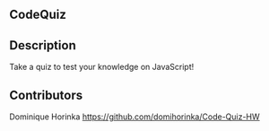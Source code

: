 ## CodeQuiz

## Description

Take a quiz to test your knowledge on JavaScript!

## Contributors

Dominique Horinka
https://github.com/domihorinka/Code-Quiz-HW
